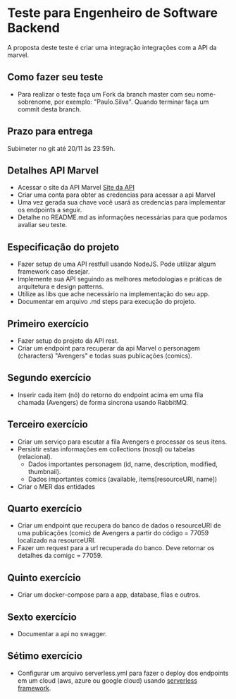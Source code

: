 # Teste para Engenheiro de Software Backend

A proposta deste teste é criar uma integração integrações com a API da marvel.

## Como fazer seu teste
   - Para realizar o teste faça um Fork da branch master com seu nome-sobrenome, por exemplo: "Paulo.Silva". Quando terminar faça um commit desta branch.

## Prazo para entrega
   Subimeter no git até 20/11 às 23:59h.

## Detalhes API Marvel
  - Acessar o site da API Marvel [Site da API](https://developer.marvel.com/documentation/getting_started)
  - Criar uma conta para obter as credencias para acessar a api Marvel
  - Uma vez gerada sua chave você usará as credencias para implementar os endpoints a seguir.
  - Detalhe no README.md as informações necessárias para que podamos avaliar seu teste.



## Especificação do projeto

  - Fazer setup de uma API restfull usando NodeJS. Pode utilizar algum framework caso desejar.
  - Implemente sua API seguindo as melhores metodologias e práticas de arquitetura e design patterns.
  - Utilize as libs que ache necessário na implementação do seu app.
  - Documentar em arquivo .md steps para execução do projeto.

## Primeiro exercício

  - Fazer setup do projeto da API rest.
  - Criar um endpoint para recuperar da api Marvel o personagem (characters) "Avengers" e todas suas publicações (comics).

## Segundo exercício

 - Inserir cada item (nó) do retorno do endpoint acima em uma fila chamada (Avengers) de forma sincrona usando RabbitMQ.

## Terceiro exercício

   - Criar um serviço para escutar a fila Avengers e processar os seus itens.
   - Persistir estas informações em collections (nosql) ou tabelas (relacional).
      * Dados importantes personagem (id, name, description, modified, thumbnail).
      * Dados importantes comics (available, items[resourceURI, name])
   - Criar o MER das entidades

## Quarto exercício

   - Criar um endpoint que recupera do banco de dados o resourceURI de uma publicações (comic) de Avengers a partir do código = 77059 localizado na resourceURI.
   - Fazer um request para a url recuperada do banco. Deve retornar os detalhes da comigc = 77059.

## Quinto exercício

  - Criar um docker-compose para a app, database, filas e outros.

  ## Sexto exercício

  - Documentar a api no swagger.

## Sétimo exercício

  - Configurar um arquivo serverless.yml para fazer o deploy dos endpoints em um cloud (aws, azure ou google cloud) usando [serverless framework](https://www.serverless.com/framework/docs/).
